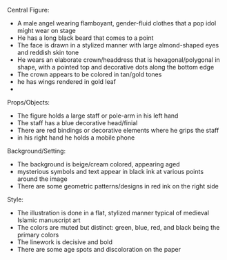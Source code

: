  
Central Figure:
- A male angel  wearing flamboyant, gender-fluid clothes that a pop idol might wear on stage
- He has a long black beard that comes to a point
- The face is drawn in a stylized manner with large almond-shaped eyes and reddish skin tone
- He wears an elaborate crown/headdress that is hexagonal/polygonal in shape, with a pointed top and decorative dots along the bottom edge
- The crown appears to be colored in tan/gold tones
- he has wings rendered in gold leaf
- 
Props/Objects:
- The figure holds a large staff or pole-arm in his left hand
- The staff has a blue decorative head/finial
- There are red bindings or decorative elements where he grips the staff
- in his right hand he holds a mobile phone

Background/Setting:
- The background is beige/cream colored, appearing aged
- mysterious symbols and text appear in black ink at various points around the image
- There are some geometric patterns/designs in red ink on the right side

Style:
- The illustration is done in a flat, stylized manner typical of medieval Islamic manuscript art
- The colors are muted but distinct: green, blue, red, and black being the primary colors
- The linework is decisive and bold
- There are some age spots and discoloration on the paper
